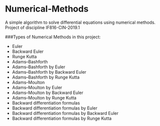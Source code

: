 # Numerical-Methods

A simple algorithm to solve differential equations using numerical methods. Project of discipline IF816-CIN-2019.1

###Types of Numerical Methods in this project:
- Euler
- Backward Euler
- Runge Kutta
- Adams–Bashforth
- Adams–Bashforth by Euler
- Adams–Bashforth by Backward Euler
- Adams–Bashforth by Runge Kutta 
- Adams–Moulton 
- Adams–Moulton by Euler
- Adams–Moulton by Backward Euler
- Adams–Moulton by Runge Kutta 
- Backward differentiation formulas
- Backward differentiation formulas by Euler
- Backward differentiation formulas by Backward Euler
- Backward differentiation formulas by Runge Kutta 
